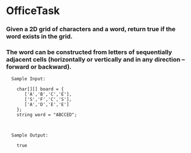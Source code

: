 # OfficeTask

### Given a 2D grid of characters and a word, return true if the word exists in the grid. 
### The word can be constructed from letters of sequentially adjacent cells (horizontally or vertically and in any direction – forward or backward).

 
```
  Sample Input:

    char[][] board = {
       ['A','B','C','E'],
       ['S','F','C','S'],
       ['A','D','E','E']
    };
    string word = "ABCCED";



  Sample Output:

    true
```
